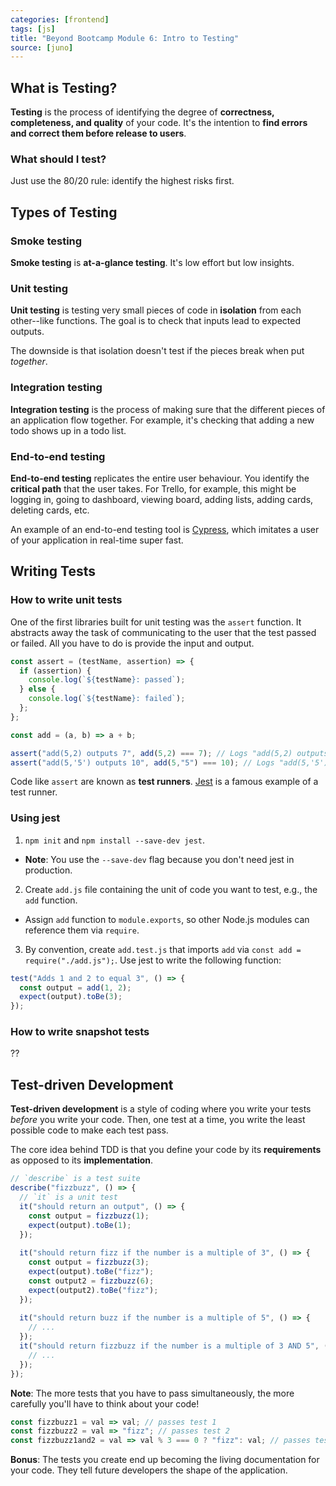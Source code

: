 ```yaml
---
categories: [frontend]
tags: [js]
title: "Beyond Bootcamp Module 6: Intro to Testing"
source: [juno]
---
```


## What is Testing?

**Testing** is the process of identifying the degree of **correctness, completeness, and quality** of your code. It's the intention to **find errors and correct them before release to users**.

### What should I test?

Just use the 80/20 rule: identify the highest risks first.

## Types of Testing

### Smoke testing

**Smoke testing** is **at-a-glance testing**. It's low effort but low insights.

### Unit testing

**Unit testing** is testing very small pieces of code in **isolation** from each other--like functions. The goal is to check that inputs lead to expected outputs.

The downside is that isolation doesn't test if the pieces break when put *together*.

### Integration testing

**Integration testing** is the process of making sure that the different pieces of an application flow together. For example, it's checking that adding a new todo shows up in a todo list.

### End-to-end testing

**End-to-end testing** replicates the entire user behaviour. You identify the **critical path** that the user takes. For Trello, for example, this might be logging in, going to dashboard, viewing board, adding lists, adding cards, deleting cards, etc.

An example of an end-to-end testing tool is [Cypress](https://cypress.io), which imitates a user of your application in real-time super fast.

## Writing Tests

### How to write unit tests

One of the first libraries built for unit testing was the `assert` function. It abstracts away the task of communicating to the user that the test passed or failed. All you have to do is provide the input and output.

```js
const assert = (testName, assertion) => {
  if (assertion) {
    console.log(`${testName}: passed`);
  } else {
    console.log(`${testName}: failed`);
  };
};

const add = (a, b) => a + b;

assert("add(5,2) outputs 7", add(5,2) === 7); // Logs "add(5,2) outputs 7: passed"
assert("add(5,'5') outputs 10", add(5,"5") === 10); // Logs "add(5,'5') outputs 10: failed"
```

Code like `assert` are known as **test runners**. [Jest](https://jestjs.io/) is a famous example of a test runner.

### Using jest

1. `npm init` and `npm install --save-dev jest`.
  * **Note**: You use the `--save-dev` flag because you don't need jest in production.

2. Create `add.js` file containing the unit of code you want to test, e.g., the `add` function.
  * Assign `add` function to `module.exports`, so other Node.js modules can reference them via `require`.

3. By convention, create `add.test.js` that imports `add` via `const add = require("./add.js");`. Use jest to write the following function:

```js
test("Adds 1 and 2 to equal 3", () => {
  const output = add(1, 2);
  expect(output).toBe(3);
});
```

### How to write snapshot tests

??

## Test-driven Development

**Test-driven development** is a style of coding where you write your tests *before* you write your code. Then, one test at a time, you write the least possible code to make each test pass.

The core idea behind TDD is that you define your code by its **requirements** as opposed to its **implementation**.

```js
// `describe` is a test suite
describe("fizzbuzz", () => {
  // `it` is a unit test
  it("should return an output", () => {
    const output = fizzbuzz(1);
    expect(output).toBe(1);
  });
  
  it("should return fizz if the number is a multiple of 3", () => {
    const output = fizzbuzz(3);
    expect(output).toBe("fizz");
    const output2 = fizzbuzz(6);
    expect(output2).toBe("fizz");
  });
  
  it("should return buzz if the number is a multiple of 5", () => {
    // ...
  });
  it("should return fizzbuzz if the number is a multiple of 3 AND 5", () => {
    // ...
  });
});
```

**Note**: The more tests that you have to pass simultaneously, the more carefully you'll have to think about your code!

```js
const fizzbuzz1 = val => val; // passes test 1
const fizzbuzz2 = val => "fizz"; // passes test 2
const fizzbuzz1and2 = val => val % 3 === 0 ? "fizz": val; // passes tests 1 and 2 but is more complex
```

**Bonus**: The tests you create end up becoming the living documentation for your code. They tell future developers the shape of the application.